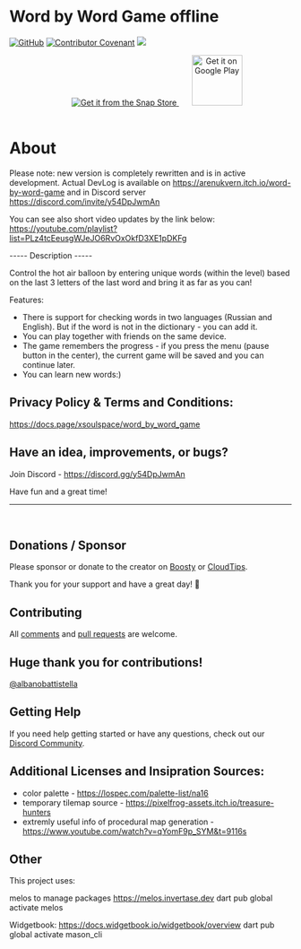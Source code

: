 # Word by Word Game offline

[![GitHub](https://img.shields.io/github/license/xsoulspace/word_by_word_game)](LICENSE)
[![Contributor Covenant](https://img.shields.io/badge/Contributor%20Covenant-v2.0%20adopted-ff69b4.svg)](CODE_OF_CONDUCT.md)
<a title="Discord" href="https://discord.com/invite/y54DpJwmAn" ><img src="https://img.shields.io/discord/696688204476055592.svg" /></a>

<p align="center">
<a href="https://snapcraft.io/word-by-word-game">
<img style="margin-bottom: 17px; margin-left: 23px;" alt="Get it from the Snap Store" src="https://snapcraft.io/static/images/badges/en/snap-store-black.svg" />
<a style="margin-bottom: 17px; margin-left: 23px;" href='https://play.google.com/store/apps/details?id=dev.xsoulspace.word_by_word_game&pcampaignid=pcampaignidMKT-Other-global-all-co-prtnr-py-PartBadge-Mar2515-1'><img height="90px"; alt='Get it on Google Play' src='https://play.google.com/intl/en_us/badges/static/images/badges/en_badge_web_generic.png'/></a>
</a>
</p>

# About

Please note: new version is completely rewritten and is in active development.
Actual DevLog is available on https://arenukvern.itch.io/word-by-word-game and in Discord server https://discord.com/invite/y54DpJwmAn

You can see also short video updates by the link below:
https://youtube.com/playlist?list=PLz4tcEeusgWJeJO6RvOxOkfD3XE1pDKFg

----- Description -----

Control the hot air balloon by entering unique words (within the level) based on the last 3 letters of the last word and bring it as far as you can!

Features:

- There is support for checking words in two languages (Russian and English). But if the word is not in the dictionary - you can add it.
- You can play together with friends on the same device.
- The game remembers the progress - if you press the menu (pause button in the center), the current game will be saved and you can continue later.
- You can learn new words:)

## Privacy Policy & Terms and Conditions:

https://docs.page/xsoulspace/word_by_word_game

## Have an idea, improvements, or bugs?

Join Discord - https://discord.gg/y54DpJwmAn

Have fun and a great time!

---

<br/>

## Donations / Sponsor

Please sponsor or donate to the creator on [Boosty](https://boosty.to/arenukvern) or [CloudTips](https://pay.cloudtips.ru/p/1629cd27).

Thank you for your support and have a great day! 🌄

## Contributing

All [comments](https://github.com/xsoulspace/word_by_word_game/issues) and [pull requests](https://github.com/xsoulspace/word_by_word_game/pulls) are welcome.

## Huge thank you for contributions!

[@albanobattistella](https://github.com/albanobattistella)

## Getting Help

If you need help getting started or have any questions, check out our [Discord Community](https://discord.gg/y54DpJwmAn).

## Additional Licenses and Insipration Sources:

- color palette - https://lospec.com/palette-list/na16
- temporary tilemap source - https://pixelfrog-assets.itch.io/treasure-hunters
- extremly useful info of procedural map generation - https://www.youtube.com/watch?v=qYomF9p_SYM&t=9116s

## Other

This project uses:

melos to manage packages
https://melos.invertase.dev
dart pub global activate melos

Widgetbook:
https://docs.widgetbook.io/widgetbook/overview
dart pub global activate mason_cli
